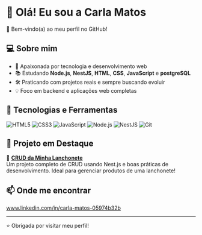 # 👋 Olá! Eu sou a Carla Matos

🌟 Bem-vindo(a) ao meu perfil no GitHub!

## 💻 Sobre mim

- 🚀 Apaixonada por tecnologia e desenvolvimento web
- 📚 Estudando **Node.js**, **NestJS**, **HTML**, **CSS**, **JavaScript** e **postgreSQL**
- 🛠️ Praticando com projetos reais e sempre buscando evoluir
- 💡 Foco em backend e aplicações web completas

## 🔧 Tecnologias e Ferramentas

![HTML5](https://img.shields.io/badge/-HTML5-E34F26?style=flat&logo=html5&logoColor=white)
![CSS3](https://img.shields.io/badge/-CSS3-1572B6?style=flat&logo=css3)
![JavaScript](https://img.shields.io/badge/-JavaScript-F7DF1E?style=flat&logo=javascript&logoColor=black)
![Node.js](https://img.shields.io/badge/-Node.js-339933?style=flat&logo=node.js&logoColor=white)
![NestJS](https://img.shields.io/badge/-NestJS-E0234E?style=flat&logo=nestjs&logoColor=white)
![Git](https://img.shields.io/badge/-Git-F05032?style=flat&logo=git&logoColor=white)

## 🚀 Projeto em Destaque

🔹 **[CRUD da Minha Lanchonete](https://github.com/carlapw/Minha-lanchonete)**  
Um projeto completo de CRUD usando Nest.js e boas práticas de desenvolvimento. Ideal para gerenciar produtos de uma lanchonete!

## 📫 Onde me encontrar

www.linkedin.com/in/carla-matos-05974b32b

---

⭐ Obrigada por visitar meu perfil!
